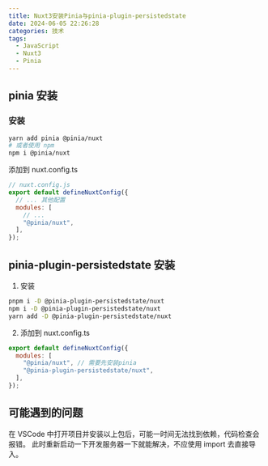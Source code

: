 ```yaml
---
title: Nuxt3安装Pinia与pinia-plugin-persistedstate
date: 2024-06-05 22:26:28
categories: 技术
tags:
  - JavaScript
  - Nuxt3
  - Pinia
---
```


## pinia 安装

### 安装

```bash
yarn add pinia @pinia/nuxt
# 或者使用 npm
npm i @pinia/nuxt
```

添加到 nuxt.config.ts

```js
// nuxt.config.js
export default defineNuxtConfig({
  // ... 其他配置
  modules: [
    // ...
    "@pinia/nuxt",
  ],
});
```

## pinia-plugin-persistedstate 安装

1. 安装

```bash
pnpm i -D @pinia-plugin-persistedstate/nuxt
npm i -D @pinia-plugin-persistedstate/nuxt
yarn add -D @pinia-plugin-persistedstate/nuxt
```

2. 添加到 nuxt.config.ts

```js
export default defineNuxtConfig({
  modules: [
    "@pinia/nuxt", // 需要先安装pinia
    "@pinia-plugin-persistedstate/nuxt",
  ],
});
```

## 可能遇到的问题

在 VSCode 中打开项目并安装以上包后，可能一时间无法找到依赖，代码检查会报错。
此时重新启动一下开发服务器一下就能解决，不应使用 import 去直接导入。
